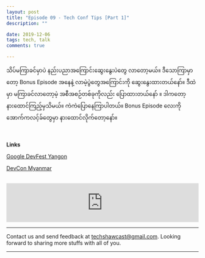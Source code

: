 ```yaml
---
layout: post
title: "Episode 09 - Tech Conf Tips [Part 1]"
description: ""

date: 2019-12-06
tags: tech, talk
comments: true

--- 
```



သိပ်မကြာခင်မှာပဲ နည်းပညာအကြောင်းဆွေးနွေးပဲတွေ လာတော့မယ်။
ဒီသောကြာမှာတော့ Bonus Episode အနေနဲ့ လာမဲ့ပွဲတွေအကြောင်းကို ဆွေးနွေးထားတယ်နော်။ ဒီထဲမှာ မကြာခင်လာတော့မဲ့ အစီအစဉ်တစ်ခုကိုလည်း ပြောထားတယ်နော်
။ ဒါကတော့ နားထောင်ကြည့်မှသိမယ်။ ကဲကဲပြောနေကြာပါတယ်။ Bonus Episode လေးကို အောက်ကလင့်ခ်တွေမှာ နားထောင်လိုက်တော့နော်။
    
<br/>

**Links**

[Google DevFest Yangon](https://devfest.withgoogle.com)

[DevCon Myanmar](https://www.devconmyanmar.org)



<br/>

<iframe src="https://anchor.fm/techshaw/embed/episodes/Tech-Conf-Talk--Part-1-e9cboh" height="102px" width="100%" frameborder="0" scrolling="no"></iframe>


***



Contact us and send feedback at [techshawcast@gmail.com](mailto:techshawcast@gmail.com). Looking forward to sharing more stuffs with all of you.

---